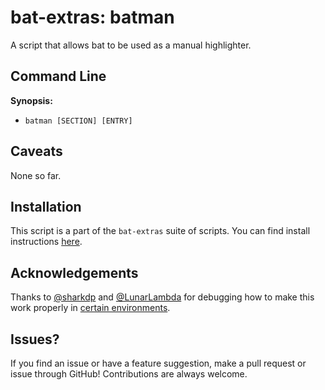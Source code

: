 # bat-extras: batman

A script that allows bat to be used as a manual highlighter.



## Command Line

**Synopsis:**

- `batman [SECTION] [ENTRY] `



## Caveats

None so far.



## Installation

This script is a part of the `bat-extras` suite of scripts. You can find install instructions [here](../README.md#installation).



## Acknowledgements

Thanks to [@sharkdp](https://github.com/sharkdp) and [@LunarLambda](https://github.com/LunarLambda) for debugging how to make this work properly in [certain environments](https://github.com/sharkdp/bat/issues/652).



## Issues?

If you find an issue or have a feature suggestion, make a pull request or issue through GitHub!
Contributions are always welcome.